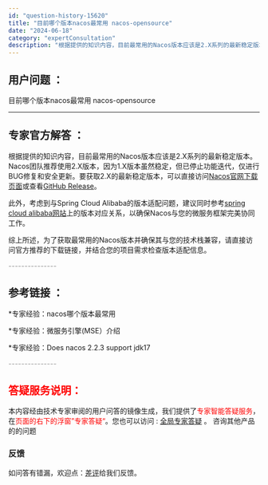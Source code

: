 ```yaml
---
id: "question-history-15620"
title: "目前哪个版本nacos最常用 nacos-opensource"
date: "2024-06-18"
category: "expertConsultation"
description: "根据提供的知识内容，目前最常用的Nacos版本应该是2.X系列的最新稳定版本。Nacos团队推荐使用2.X版本，因为1.X版本虽然稳定，但已停止功能迭代，仅进行BUG修复和安全更新。要获取2.X的最新稳定版本，可以直接访问[Nacos官网下载页面](https://nacos.io/download"
---
```


## 用户问题 ： 
 目前哪个版本nacos最常用 nacos-opensource 

---------------
## 专家官方解答 ：

根据提供的知识内容，目前最常用的Nacos版本应该是2.X系列的最新稳定版本。Nacos团队推荐使用2.X版本，因为1.X版本虽然稳定，但已停止功能迭代，仅进行BUG修复和安全更新。要获取2.X的最新稳定版本，可以直接访问[Nacos官网下载页面](https://nacos.io/download/nacos-server/)或查看[GitHub Release](https://github.com/alibaba/nacos/releases)。

此外，考虑到与Spring Cloud Alibaba的版本适配问题，建议同时参考[spring cloud alibaba网站](https://sca.aliyun.com/docs/2023/overview/version-explain/?spm=5176.29160081.0.0.74801a15rjcsKN)上的版本对应关系，以确保Nacos与您的微服务框架完美协同工作。

综上所述，为了获取最常用的Nacos版本并确保其与您的技术栈兼容，请直接访问官方推荐的下载链接，并结合您的项目需求检查版本适配信息。


<font color="#949494">---------------</font> 


## 参考链接 ：

*专家经验：nacos哪个版本最常用 
 
 *专家经验：微服务引擎(MSE）介绍 
 
 *专家经验：Does nacos 2.2.3 support jdk17 


 <font color="#949494">---------------</font> 
 


## <font color="#FF0000">答疑服务说明：</font> 

本内容经由技术专家审阅的用户问答的镜像生成，我们提供了<font color="#FF0000">专家智能答疑服务</font>，在<font color="#FF0000">页面的右下的浮窗”专家答疑“</font>。您也可以访问 : [全局专家答疑](https://answer.opensource.alibaba.com/docs/intro) 。 咨询其他产品的的问题

### 反馈
如问答有错漏，欢迎点：[差评](https://ai.nacos.io/user/feedbackByEnhancerGradePOJOID?enhancerGradePOJOId=15679)给我们反馈。
